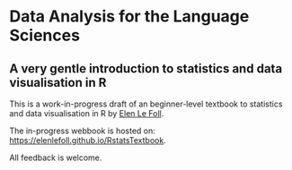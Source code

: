 # Data Analysis for the Language Sciences
## A very gentle introduction to statistics and data visualisation in R

This is a work-in-progress draft of an beginner-level textbook to statistics and data visualisation in R by [Elen Le Foll](https://www.elenlefoll.eu).

The in-progress webbook is hosted on: https://elenlefoll.github.io/RstatsTextbook.

All feedback is welcome.
